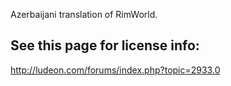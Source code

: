Azerbaijani translation of RimWorld.

## See this page for license info:
http://ludeon.com/forums/index.php?topic=2933.0
